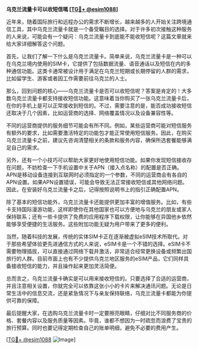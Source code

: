 **乌克兰流量卡可以收短信嗎 [[TG💪+ @esim1088](https://t.me/s/esim1088)]**

近年来，随着国际旅行和远程办公的需求不断增长，越来越多的人开始关注跨境通信工具，其中乌克兰流量卡就是一个备受瞩目的选择。对于许多初次接触这种服务的人来说，可能会有一个疑问：乌克兰流量卡到底能不能收短信呢？这篇文章就来给大家详细解答这个问题。

首先，让我们了解一下什么是乌克兰流量卡。简单来说，乌克兰流量卡是一种可以在乌克兰境内使用的SIM卡，它提供了包括数据流量、语音通话以及短信在内的多种通信功能。这类卡通常被设计用于满足在乌克兰短期或长期停留的人群的需求，比如留学生、游客或者因工作需要前往乌克兰的人士。

那么，回到问题的核心——乌克兰流量卡是否可以收短信呢？答案是肯定的！大多数乌克兰流量卡都支持接收短信功能。这意味着当你购买了一张乌克兰流量卡后，在你的手机上是可以正常接收到短信的。不过，需要注意的是，能否成功接收短信还取决于几个因素，比如运营商的选择、网络覆盖情况以及设备兼容性等。

不同的运营商提供的服务细节可能会有所不同。例如，某些运营商可能对短信服务有额外的要求，比如需要激活特定的功能包才能正常使用短信服务。因此，在购买乌克兰流量卡之前，建议先咨询清楚相关的条款和服务内容，确保所选套餐能够满足自己的需求。

另外，还有一个小技巧可以帮助大家更好地使用短信功能。如果你发现短信接收存在问题，不妨检查一下手机设置中关于APN（接入点名称）的配置是否正确。APN是移动设备连接到互联网时必须指定的一个参数，不同的运营商会有各自的APN设置。如果APN设置错误，可能会导致无法正常接收短信或其他网络问题。因此，在安装好乌克兰流量卡之后，记得按照说明书上的指引正确配置APN。

除了基本的短信功能外，乌克兰流量卡还能提供更加丰富的增值服务。比如，有些卡支持国际漫游功能，这样即使你在其他国家也可以方便地与乌克兰的朋友或家人保持联系；还有一些卡提供了免费的应用程序下载权限，让你能够在异国他乡依然能够享受便捷的生活服务。这些附加功能无疑为用户带来了更多的便利。

当然，随着科技的发展，传统的实体SIM卡正在逐渐被虚拟eSIM技术所取代。对于那些希望体验更先进通信方式的人来说，eSIM卡是一个不错的选择。eSIM卡不需要物理插拔，可以直接通过网络下载并激活，非常适合经常更换设备或频繁出国旅行的人群。目前市面上也有不少提供乌克兰地区服务的eSIM产品，它们同样具备接收短信的能力，并且操作起来更加灵活简便。

总而言之，乌克兰流量卡确实是可以用来接收短信的。只要选择了合适的运营商，并且注意相关设置，你就完全可以依靠这张小小的卡片来解决通讯问题。无论是日常生活中的信息交流，还是紧急情况下与亲友保持联络，乌克兰流量卡都能为你提供可靠的保障。

最后提醒大家，在选购乌克兰流量卡时一定要擦亮眼睛，仔细对比不同服务商的价格、套餐内容以及服务质量等因素。毕竟，谁都不想因为一时疏忽而浪费了宝贵的旅行预算。同时也要记得定期检查自己的账单明细，避免不必要的费用产生。

[[TG💪+ @esim1088](https://t.me/s/esim1088) ![Image](https://i.postimg.cc/4NQfJmqS/Snipaste-2025-05-13-00-14-12.png)]